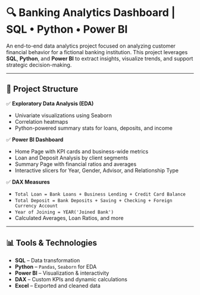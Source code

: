 # 🔍 Banking Analytics Dashboard | SQL • Python • Power BI

An end-to-end data analytics project focused on analyzing customer financial behavior for a fictional banking institution. This project leverages **SQL**, **Python**, and **Power BI** to extract insights, visualize trends, and support strategic decision-making.

---

## 📁 Project Structure



✅ **Exploratory Data Analysis (EDA)**  
- Univariate visualizations using Seaborn  
- Correlation heatmaps  
- Python-powered summary stats for loans, deposits, and income

✅ **Power BI Dashboard**  
- Home Page with KPI cards and business-wide metrics  
- Loan and Deposit Analysis by client segments  
- Summary Page with financial ratios and averages  
- Interactive slicers for Year, Gender, Advisor, and Relationship Type

✅ **DAX Measures**  
- `Total Loan = Bank Loans + Business Lending + Credit Card Balance`  
- `Total Deposit = Bank Deposits + Saving + Checking + Foreign Currency Account`  
- `Year of Joining = YEAR('Joined Bank')`  
- Calculated Averages, Loan Ratios, and more

---

## 📊 Tools & Technologies

- **SQL** – Data transformation  
- **Python** – `Pandas`, `Seaborn` for EDA  
- **Power BI** – Visualization & interactivity  
- **DAX** – Custom KPIs and dynamic calculations  
- **Excel** – Exported and cleaned data
